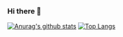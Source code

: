 ### Hi there 👋

<!--
**eoinpinaqui/eoinpinaqui** is a ✨ _special_ ✨ repository because its `README.md` (this file) appears on your GitHub profile.

Here are some ideas to get you started:

- 🔭 I’m currently working on ...
- 🌱 I’m currently learning ...
- 👯 I’m looking to collaborate on ...
- 🤔 I’m looking for help with ...
- 💬 Ask me about ...
- 📫 How to reach me: ...
- 😄 Pronouns: ...
- ⚡ Fun fact: ...
-->

[![Anurag's github stats](https://github-readme-stats.vercel.app/api?username=eoinpinaqui)](https://github.com/eoinpinaqui) [![Top Langs](https://github-readme-stats.vercel.app/api/top-langs/?username=eoinpinaqui)](https://github.com/eoinpinaqui)
